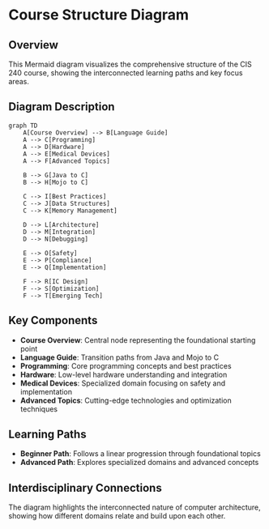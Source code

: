# Course Structure Diagram

## Overview

This Mermaid diagram visualizes the comprehensive structure of the CIS 240 course, showing the interconnected learning paths and key focus areas.

<!-- [MermaidChart: d428ef2a-84b6-4c41-bb3f-ec28f3d9a113] -->

## Diagram Description

```mermaid
graph TD
    A[Course Overview] --> B[Language Guide]
    A --> C[Programming]
    A --> D[Hardware]
    A --> E[Medical Devices]
    A --> F[Advanced Topics]

    B --> G[Java to C]
    B --> H[Mojo to C]

    C --> I[Best Practices]
    C --> J[Data Structures]
    C --> K[Memory Management]

    D --> L[Architecture]
    D --> M[Integration]
    D --> N[Debugging]

    E --> O[Safety]
    E --> P[Compliance]
    E --> Q[Implementation]

    F --> R[IC Design]
    F --> S[Optimization]
    F --> T[Emerging Tech]
```

## Key Components

- **Course Overview**: Central node representing the foundational starting point
- **Language Guide**: Transition paths from Java and Mojo to C
- **Programming**: Core programming concepts and best practices
- **Hardware**: Low-level hardware understanding and integration
- **Medical Devices**: Specialized domain focusing on safety and implementation
- **Advanced Topics**: Cutting-edge technologies and optimization techniques

## Learning Paths

- **Beginner Path**: Follows a linear progression through foundational topics
- **Advanced Path**: Explores specialized domains and advanced concepts

## Interdisciplinary Connections

The diagram highlights the interconnected nature of computer architecture, showing how different domains relate and build upon each other.
